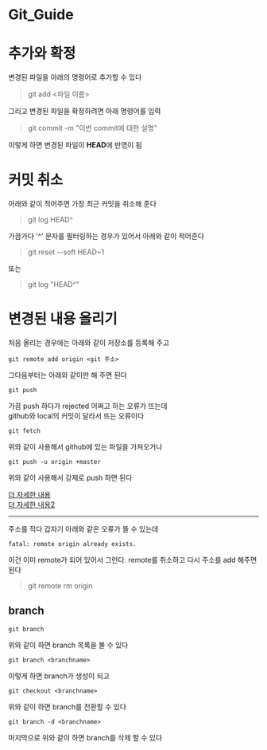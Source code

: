 # Git_Guide


# 추가와 확정
변경된 파일을 아래의 명령어로 추가할 수 있다

> git add <파일 이름>

그리고 변경된 파일을 확정하려면 아래 명령어를 입력

> git commit -m "이번 commit에 대한 설명"

이렇게 하면 변경된 파일이 <strong>HEAD</strong>에 반영이 됨

# 커밋 취소

아래와 같이 적어주면 가장 최근 커밋을 취소해 준다

> git log HEAD^

가끔가다 '^' 문자를 필터링하는 경우가 있어서 아래와 같이 적어준다

> git reset --soft HEAD~1

또는

> git log "HEAD^"

# 변경된 내용 올리기

처음 올리는 경우에는 아래와 같이 저장소를 등록해 주고

```
git remote add origin <git 주소>
```

그다음부터는 아래와 같이만 해 주면 된다

```
git push
```

가끔 push 하다가 rejected 어쩌고 하는 오류가 뜨는데<br>
github와 local의 커밋이 달라서 뜨는 오류이다

```
git fetch
```

위와 같이 사용해서 github에 있는 파일을 가져오거나

```
git push -u origin +master
```

위와 같이 사용해서 강제로 push 하면 된다


[더 자세한 내용](https://rogerdudler.github.io/git-guide/index.ko.html)<br>
[더 자세한 내용2](https://webdevtechblog.com/%EA%B9%83%ED%97%88%EB%B8%8C-%EC%82%AC%EC%9A%A9%EB%B0%A9%EB%B2%95-github-tutorials-4a63f31bb6a5)

---

주소를 적다 갑자기 아래와 같은 오류가 뜰 수 있는데

```
fatal: remote origin already exists.
```

이건 이미 remote가 되어 있어서 그런다.
remote를 취소하고 다시 주소를 add 해주면 된다

> git remote rm origin

## branch

```
git branch
```

위와 같이 하면 branch 목록을 볼 수 있다

```
git branch <branchname>
```

이렇게 하면 branch가 생성이 되고

```
git checkout <branchname>
```
위와 같이 하면 branch를 전환할 수 있다

```
git branch -d <branchname>
```

마지막으로 위와 같이 하면 branch를 삭제 할 수 있다